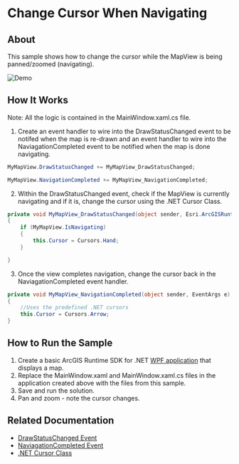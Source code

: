 # Change Cursor When Navigating

## About

This sample shows how to change the cursor while the MapView is being panned/zoomed (navigating).

![Demo](https://github.com/Esri/developer-support/blob/master/runtime-net/100.x/WPF/change-cursor-when-navigating-view/demo-gif.gif)

## How It Works

Note: All the logic is contained in the MainWindow.xaml.cs file.

1. Create an event handler to wire into the DrawStatusChanged event to be notifed when the map is re-drawn and an event handler to wire into the NaviagationCompleted event to be notified when the map is done navigating.
```csharp
MyMapView.DrawStatusChanged += MyMapView_DrawStatusChanged;

MyMapView.NavigationCompleted += MyMapView_NavigationCompleted;
```
2. Within the DrawStatusChanged event, check if the MapView is currently navigating and if it is, change the cursor using the .NET Cursor Class.
```csharp
private void MyMapView_DrawStatusChanged(object sender, Esri.ArcGISRuntime.UI.DrawStatusChangedEventArgs e)
{
    if (MyMapView.IsNavigating)
    {
        this.Cursor = Cursors.Hand;
    }

}
```
3. Once the view completes navigation, change the cursor back in the NaviagationCompleted event handler.
```csharp
private void MyMapView_NavigationCompleted(object sender, EventArgs e)
{
	//Uses the predefined .NET cursors
	this.Cursor = Cursors.Arrow;
}
```

## How to Run the Sample
1. Create a basic ArcGIS Runtime SDK for .NET [WPF application](https://developers.arcgis.com/net/latest/wpf/guide/develop-your-first-map-app.htm) that displays a map.
2. Replace the MainWindow.xaml and MainWindow.xaml.cs files in the application created above with the files from this sample.
3. Save and run the solution.
4. Pan and zoom - note the cursor changes.

## Related Documentation
- [DrawStatusChanged Event](https://developers.arcgis.com/net/latest/wpf/api-reference/html/E_Esri_ArcGISRuntime_UI_Controls_GeoView_DrawStatusChanged.htm)
- [NaviagationCompleted Event](https://developers.arcgis.com/net/latest/wpf/api-reference/html/E_Esri_ArcGISRuntime_UI_Controls_GeoView_NavigationCompleted.htm)
- [.NET Cursor Class](https://docs.microsoft.com/en-us/dotnet/api/system.windows.input.cursor?view=net-5.0)